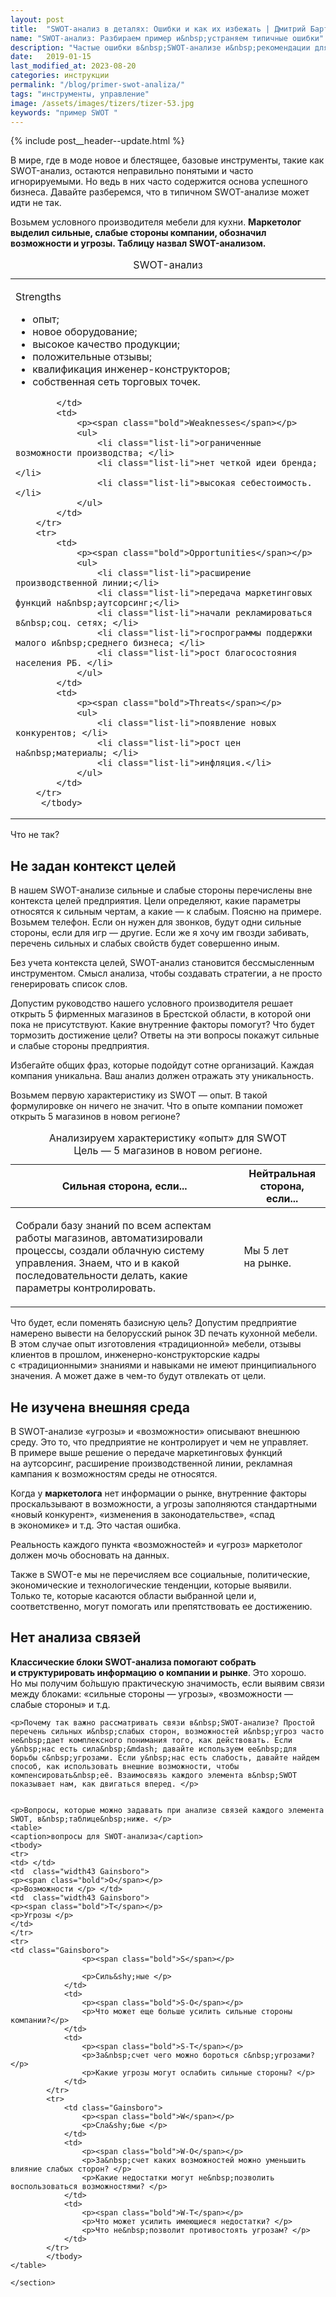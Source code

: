 ```yaml
---
layout: post
title:  "SWOT-анализ в деталях: Ошибки и как их избежать | Дмитрий Бартошевич"
name: "SWOT-анализ: Разбираем пример и&nbsp;устраняем типичные ошибки"
description: "Частые ошибки в&nbsp;SWOT-анализе и&nbsp;рекомендации для их&nbsp;коррекции. Примеры и&nbsp;советы от&nbsp;консультанта по&nbsp;маркетингу и&nbsp;стратегии."
date:   2019-01-15
last_modified_at: 2023-08-20
categories: инструкции
permalink: "/blog/primer-swot-analiza/"
tags: "инструменты, управление"
image: /assets/images/tizers/tizer-53.jpg
keywords: "пример SWOT "
---
```



{% include post__header--update.html %}

<p>В&nbsp;мире, где в&nbsp;моде новое и&nbsp;блестящее, базовые инструменты, такие как SWOT-анализ, остаются неправильно понятыми и&nbsp;часто игнорируемыми. Но&nbsp;ведь в&nbsp;них часто содержится основа успешного бизнеса. Давайте разберемся, что в&nbsp;типичном SWOT-анализе может идти не&nbsp;так. </p>
<p>Возьмем условного производителя мебели для кухни. <strong>Маркетолог выделил сильные, слабые стороны компании, обозначил возможности и&nbsp;угрозы. Таблицу назвал SWOT-анализом.</strong> </p>
<table>
<caption>SWOT-анализ</caption>
<tbody>
	<tr>
			<td>
			<p><span class="bold">Strengths</span></p>
				<ul>
					<li class="list-li">опыт;</li>
					<li class="list-li">новое оборудование;</li>
					<li class="list-li">высокое качество продукции;</li>
					<li class="list-li">положительные отзывы;</li>
					<li class="list-li">квалификация инженер-конструкторов;</li>
					<li class="list-li">собственная сеть торговых точек. </li>
 				</ul>
			
				
 			</td>
			<td>
				<p><span class="bold">Weaknesses</span></p>
				<ul>
					<li class="list-li">ограниченные возможности производства; </li>
					<li class="list-li">нет четкой идеи бренда; </li>
					<li class="list-li">высокая себестоимость. </li>
 				</ul>
 			</td>
 		</tr>
		<tr>
			<td>
				<p><span class="bold">Opportunities</span></p>
				<ul>
					<li class="list-li">расширение производственной линии;</li>
					<li class="list-li">передача маркетинговых функций на&nbsp;аутсорсинг;</li>
					<li class="list-li">начали рекламироваться в&nbsp;соц. сетях; </li>
					<li class="list-li">госпрограммы поддержки малого и&nbsp;среднего бизнеса; </li>
					<li class="list-li">рост благосостояния населения РБ. </li>
 				</ul>
 			</td>
			<td>
				<p><span class="bold">Threats</span></p>
				<ul>
					<li class="list-li">появление новых конкурентов; </li>
					<li class="list-li">рост цен на&nbsp;материалы; </li>
					<li class="list-li">инфляция.</li>
 				</ul>
 			</td>
 		</tr>
		 </tbody>
 </table>

<p>Что не&nbsp;так? </p>



<section class="row-gap--m">
<h2 class="section__title h1 bold ">Не&nbsp;задан контекст целей </h2>
<p>В&nbsp;нашем SWOT-анализе сильные и&nbsp;слабые стороны перечислены вне контекста целей предприятия. Цели определяют, какие параметры относятся к&nbsp;сильным чертам, а&nbsp;какие&nbsp;— к&nbsp;слабым. Поясню на&nbsp;примере. Возьмем телефон. Если он&nbsp;нужен для звонков, будут одни сильные стороны, если для игр&nbsp;— другие. Если&nbsp;же я&nbsp;хочу им&nbsp;гвозди забивать, перечень сильных и&nbsp;слабых свойств будет совершенно иным. </p>

<p>Без&nbsp;учета контекста целей, SWOT-анализ становится бессмысленным инструментом. Смысл анализа, чтобы создавать стратегии, а&nbsp;не&nbsp;просто генерировать список слов. </p>
<p>Допустим руководство нашего условного производителя решает открыть 5&nbsp;фирменных магазинов в&nbsp;Брестской области, в&nbsp;которой они пока не&nbsp;присутствуют. Какие внутренние факторы помогут? Что будет тормозить достижение цели? Ответы на&nbsp;эти вопросы покажут сильные и&nbsp;слабые стороны предприятия. </p>
<p class="post__note">Избегайте общих фраз, которые подойдут сотне организаций. Каждая компания уникальна. Ваш анализ должен отражать эту уникальность.  </p>
<p>Возьмем первую характеристику из&nbsp;SWOT&nbsp;— опыт. В&nbsp;такой формулировке он&nbsp;ничего не&nbsp;значит. Что в&nbsp;опыте компании поможет открыть 5&nbsp;магазинов в&nbsp;новом регионе? </p>

<table>
<caption>Анализируем характеристику &laquo;опыт&raquo; для SWOT <br/>
Цель&nbsp;— 5&nbsp;магазинов в&nbsp;новом регионе. </caption>
<thead>
<tr>
<th class="width50">Сильная сторона, если... </th>
<th class="width50">Нейтральная сторона, если...</th>
</tr>
</thead>
<tbody>
<tr>
<td>
	<p>Cобрали базу знаний по&nbsp;всем аспектам работы магазинов, автоматизировали процессы, создали облачную систему управления. Знаем, что и&nbsp;в&nbsp;какой последовательности делать, какие параметры контролировать. </p>
</td>
<td>
<p>Мы&nbsp;5&nbsp;лет на&nbsp;рынке. </p>
</td>
</tr>
</tbody>
</table>


<p>Что будет, если поменять базисную цель? Допустим предприятие намерено вывести на&nbsp;белорусский рынок 3D&nbsp;печать кухонной мебели. В&nbsp;этом случае опыт изготовления «традиционной» мебели, отзывы клиентов в&nbsp;прошлом, инженерно-конструкторские кадры с&nbsp;«традиционными» знаниями и&nbsp;навыками не&nbsp;имеют принципиального значения. А&nbsp;может даже в&nbsp;чем-то будут отвлекать от&nbsp;цели. </p>
</section>


<section class="row-gap--m">
<h2 class="section__title h1 bold ">Не&nbsp;изучена внешняя среда </h2>
<p>В&nbsp;SWOT-анализе «угрозы» и&nbsp;«возможности» описывают внешнюю среду. Это&nbsp;то, что предприятие не&nbsp;контролирует и&nbsp;чем не&nbsp;управляет. В&nbsp;примере выше решение о&nbsp;передаче маркетинговых функций на&nbsp;аутсорсинг, расширение производственной линии, рекламная кампания к&nbsp;возможностям среды не&nbsp;относятся. </p>
<p>Когда у&nbsp;<b>маркетолога</b> нет информации о&nbsp;рынке, внутренние факторы проскальзывают в&nbsp;возможности, а&nbsp;угрозы заполняются стандартными «новый конкурент», «изменения в&nbsp;законодательстве», «спад в&nbsp;экономике» и&nbsp;т.д. Это частая ошибка. </p>
<p class="post__note">Реальность каждого пункта «возможностей» и&nbsp;«угроз» маркетолог должен мочь обосновать на&nbsp;данных. </p>
<p>Также в&nbsp;SWOT-е мы&nbsp;не&nbsp;перечисляем все социальные, политические, экономические и&nbsp;технологические тенденции, которые выявили. Только&nbsp;те, которые касаются области выбранной цели&nbsp;и, соответственно, могут помогать или препятствовать ее&nbsp;достижению. </p>
</section>


<section class="row-gap--m">
	<h2 class="section__title h1 bold ">Нет анализа связей </h2>
	<p><strong>Классические блоки SWOT-анализа помогают собрать и&nbsp;структурировать информацию о&nbsp;компании и&nbsp;рынке</strong>. Это хорошо. Но&nbsp;мы&nbsp;получим бо&#x301;льшую практическую значимость, если выявим связи между блоками: «сильные стороны&nbsp;— угрозы», «возможности&nbsp;— слабые стороны» и&nbsp;т.д. </p>

	<p>Почему так важно рассматривать связи в&nbsp;SWOT-анализе? Простой перечень сильных и&nbsp;слабых сторон, возможностей и&nbsp;угроз часто не&nbsp;дает комплексного понимания того, как действовать. Если у&nbsp;нас есть сила&nbsp;&mdash; давайте используем ее&nbsp;для борьбы с&nbsp;угрозами. Если у&nbsp;нас есть слабость, давайте найдем способ, как использовать внешние возможности, чтобы компенсировать&nbsp;её. Взаимосвязь каждого элемента в&nbsp;SWOT показывает нам, как двигаться вперед. </p>


	<p>Вопросы, которые можно задавать при анализе связей каждого элемента SWOT, в&nbsp;таблице&nbsp;ниже. </p>
	<table>
	<caption>вопросы для SWOT-анализа</caption>
	<tbody>
	<tr>
	<td> </td>
	<td  class="width43 Gainsboro">
	<p><span class="bold">O</span></p>
	<p>Возможности </p> </td>
	<td  class="width43 Gainsboro">
	<p><span class="bold">T</span></p>
	<p>Угрозы </p>
	</td>
	</tr>
	<tr>
	<td class="Gainsboro">
					<p><span class="bold">S</span></p>
					
					<p>Силь&shy;ные </p>
				</td>
				<td>
					<p><span class="bold">S-O</span></p>
					<p>Что может еще больше усилить сильные стороны компании?</p>
				</td>
				<td>
					<p><span class="bold">S-T</span></p>
					<p>За&nbsp;счет чего можно бороться с&nbsp;угрозами? </p>
					<p>Какие угрозы могут ослабить сильные стороны? </p>
				</td>
			</tr>
			<tr>
				<td class="Gainsboro">
					<p><span class="bold">W</span></p>
					<p>Сла&shy;бые </p>
				</td>
				<td>
					<p><span class="bold">W-O</span></p>
					<p>За&nbsp;счет каких возможностей можно уменьшить влияние слабых сторон? </p>
					<p>Какие недостатки могут не&nbsp;позволить воспользоваться возможностями? </p>
				</td>
				<td>
					<p><span class="bold">W-T</span></p>
					<p>Что может усилить имеющиеся недостатки? </p>
					<p>Что не&nbsp;позволит противостоять угрозам? </p>
				</td>
			</tr>
			</tbody>
	</table>

	</section>